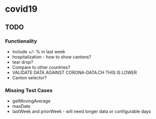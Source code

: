 # covid19

## TODO
### Functionality
* Include +/- % in last week
* hospitalization - how to show cantons?
* tear drop?
* Compare to other countries?
* VALIDATE DATA AGAINST CORONA-DATA.CH THIS IS LOWER
* Canton selector?

### Missing Test Cases
* getMovingAverage
* maxDate
* lastWeek and priorWeek - will need longer data or configurable days